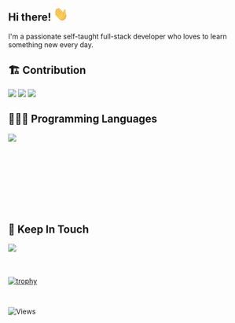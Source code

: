 ## Hi there! <img src="https://raw.githubusercontent.com/simiprambos/simiprambos/main/wave.gif" width="30px">
I'm a passionate self-taught full-stack developer who loves to learn something new every day.

## 🏗 Contribution

<img src="https://github-readme-stats.vercel.app/api?username=simiprambos&count_private=true&show_icons=true&theme=tokyonight&include_all_commits=true&hide_border=true" />
<img src="http://github-readme-streak-stats.herokuapp.com?user=simiprambos&theme=tokyonight&hide_border=true" />
<img src="https://github-readme-activity-graph.vercel.app/graph?username=simiprambos&theme=react-dark&hide_border=true">


## 🧑🏻‍💻 Programming Languages

<a href="https://github.com/simiprambos">
  <img align="left" src="https://github-readme-stats.vercel.app/api/top-langs/?username=simiprambos&count_private=true&layout=compact&hide=html,css&theme=tokyonight&langs_count=12&hide_border=true" />
</a>

<br />
<br />
<br />
<br />
<br />
<br />
<br />
<br />
<br />

## 🤝 Keep In Touch

<a href="https://www.linkedin.com/in/muhammad-silmi-kaffah">
  <img src="https://img.shields.io/badge/linkedin-0A66C2?style=for-the-badge&logo=linkedin&logoColor=white" />
</a>

<br />
<br />
<br />

[![trophy](https://github-profile-trophy.vercel.app/?username=simiprambos&theme=onedark)](https://github.com/simiprambos)

<br />

![Views](https://visitor-badge.laobi.icu/badge?page_id=simiprambos.simiprambos)
